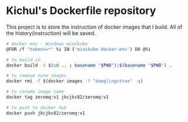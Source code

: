 # Kichul's Dockerfile repository

This project is to store the instruction of docker images that I build. All of the history(instruction) will be saved.

```bash
# docker env - Windows minikube
@FOR /f "tokens=*" %i IN ('minikube docker-env') DO @%i

# to build in
docker build -t $(cd .. ; basename "$PWD"):$(basename "$PWD") .

# to remove none images
docker rmi -f $(docker images -f "dangling=true" -q)

# to rename image name
docker tag zeromq:v1 jkcjkc82/zeromq:v1

# to push to docker hub
docker push jkcjkc82/zeromq:v1
```

